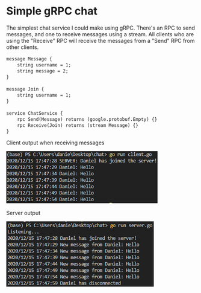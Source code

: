 # Simple gRPC chat

The simplest chat service I could make using gRPC. There's an RPC to send messages, and one to receive messages using a stream.
All clients who are using the "Receive" RPC will receive the messages from a "Send" RPC from other clients.

```proto3
message Message {
    string username = 1;
    string message = 2;
}

message Join {
    string username = 1;
}

service ChatService {
    rpc Send(Message) returns (google.protobuf.Empty) {}
    rpc Receive(Join) returns (stream Message) {}
}
```

Client output when receiving messages

![client](screenshots/client.PNG)

Server output

![server](screenshots/server.PNG)